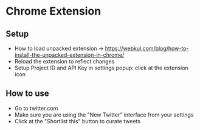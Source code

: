 # Chrome Extension

## Setup
* How to load unpacked extension -> https://webkul.com/blog/how-to-install-the-unpacked-extension-in-chrome/
* Reload the extension to reflect changes
* Setup Project ID and API Key in settings popup: click at the extension icon

## How to use
* Go to twitter.com
* Make sure you are using the "New Twitter" interface from your settings
* Click at the "Shortlist this" button to curate tweets
